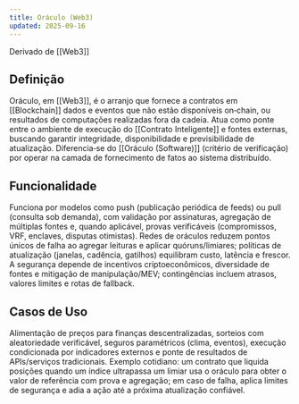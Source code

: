 ```yaml
---
title: Oráculo (Web3)
updated: 2025-09-16
---
```

Derivado de [[Web3]]

## Definição

Oráculo, em [[Web3]], é o arranjo que fornece a contratos em [[Blockchain]] dados e eventos que não estão disponíveis on‑chain, ou resultados de computações realizadas fora da cadeia. Atua como ponte entre o ambiente de execução do [[Contrato Inteligente]] e fontes externas, buscando garantir integridade, disponibilidade e previsibilidade de atualização. Diferencia‑se do [[Oráculo (Software)]] (critério de verificação) por operar na camada de fornecimento de fatos ao sistema distribuído.

## Funcionalidade

Funciona por modelos como push (publicação periódica de feeds) ou pull (consulta sob demanda), com validação por assinaturas, agregação de múltiplas fontes e, quando aplicável, provas verificáveis (compromissos, VRF, enclaves, disputas otimistas). Redes de oráculos reduzem pontos únicos de falha ao agregar leituras e aplicar quóruns/limiares; políticas de atualização (janelas, cadência, gatilhos) equilibram custo, latência e frescor. A segurança depende de incentivos criptoeconômicos, diversidade de fontes e mitigação de manipulação/MEV; contingências incluem atrasos, valores limites e rotas de fallback.

## Casos de Uso

Alimentação de preços para finanças descentralizadas, sorteios com aleatoriedade verificável, seguros paramétricos (clima, eventos), execução condicionada por indicadores externos e ponte de resultados de APIs/serviços tradicionais. Exemplo cotidiano: um contrato que liquida posições quando um índice ultrapassa um limiar usa o oráculo para obter o valor de referência com prova e agregação; em caso de falha, aplica limites de segurança e adia a ação até a próxima atualização confiável.

